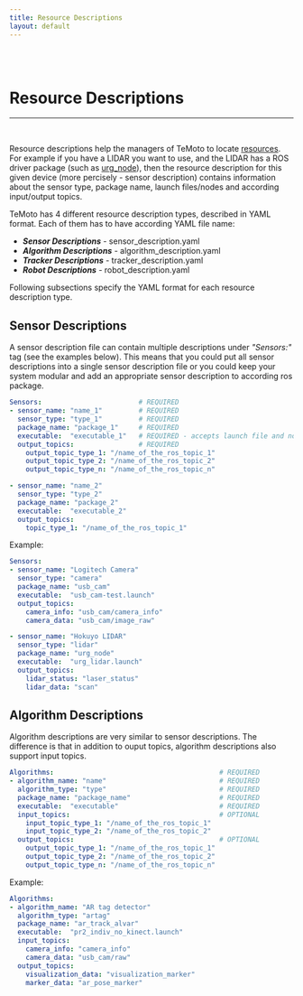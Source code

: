 ```yaml
---
title: Resource Descriptions
layout: default
---
```


<br><br>

# Resource Descriptions
<hr>

<br>

Resource descriptions help the managers of TeMoto to locate [resources](/temoto-telerobotics.github.io/site/p_conceptual_overview.html#resources). For example if you have a LIDAR you want to use, and the LIDAR has a ROS driver package (such as [urg_node](http://wiki.ros.org/urg_node)), then the resource description for this given device (more percisely - sensor description) contains information about the sensor type, package name, launch files/nodes and according input/output topics.

TeMoto has 4 different resource description types, described in YAML format. Each of them has to have according YAML file name:
* ***Sensor Descriptions*** - sensor_description.yaml
* ***Algorithm Descriptions*** - algorithm_description.yaml
* ***Tracker Descriptions*** - tracker_description.yaml
* ***Robot Descriptions*** - robot_description.yaml

Following subsections specify the YAML format for each resource description type.

## Sensor Descriptions

A sensor description file can contain multiple descriptions under *"Sensors:"* tag (see the examples below). This means that you could put all sensor descriptions into a single sensor description file or you could keep your system modular and add an appropriate sensor description to according ros package.

``` yaml
Sensors:                        # REQUIRED
- sensor_name: "name_1"         # REQUIRED
  sensor_type: "type_1"         # REQUIRED
  package_name: "package_1"     # REQUIRED
  executable:  "executable_1"   # REQUIRED - accepts launch file and node names
  output_topics:                # REQUIRED
    output_topic_type_1: "/name_of_the_ros_topic_1"
    output_topic_type_2: "/name_of_the_ros_topic_2"
    output_topic_type_n: "/name_of_the_ros_topic_n"

- sensor_name: "name_2"
  sensor_type: "type_2"
  package_name: "package_2"
  executable:  "executable_2"
  output_topics:           
    topic_type_1: "/name_of_the_ros_topic_1"
```

Example:

``` yaml
Sensors:
- sensor_name: "Logitech Camera"
  sensor_type: "camera"
  package_name: "usb_cam"
  executable:  "usb_cam-test.launch"
  output_topics:
    camera_info: "usb_cam/camera_info"
    camera_data: "usb_cam/image_raw"

- sensor_name: "Hokuyo LIDAR"
  sensor_type: "lidar"
  package_name: "urg_node"
  executable:  "urg_lidar.launch"
  output_topics:           
    lidar_status: "laser_status"
    lidar_data: "scan"
```

## Algorithm Descriptions

Algorithm descriptions are very similar to sensor descriptions. The difference is that in addition to ouput topics, algorithm descriptions also support input topics.

``` yaml
Algorithms:                                         # REQUIRED
- algorithm_name: "name"                            # REQUIRED
  algorithm_type: "type"                            # REQUIRED
  package_name: "package_name"                      # REQUIRED
  executable:  "executable"                         # REQUIRED
  input_topics:                                     # OPTIONAL
    input_topic_type_1: "/name_of_the_ros_topic_1"
    input_topic_type_2: "/name_of_the_ros_topic_2"
  output_topics:                                    # OPTIONAL
    output_topic_type_1: "/name_of_the_ros_topic_1"
    output_topic_type_2: "/name_of_the_ros_topic_2"
    output_topic_type_n: "/name_of_the_ros_topic_n"
```

Example:

``` yaml
Algorithms:
- algorithm_name: "AR tag detector"
  algorithm_type: "artag"
  package_name: "ar_track_alvar"
  executable:  "pr2_indiv_no_kinect.launch"
  input_topics:
    camera_info: "camera_info"
    camera_data: "usb_cam/raw"
  output_topics:
    visualization_data: "visualization_marker"
    marker_data: "ar_pose_marker"
```
